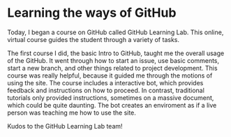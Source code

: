 # Learning the ways of GitHub

Today, I began a course on GitHub called GitHub Learning Lab. This online, virtual course guides the student through a variety of tasks.

The first course I did, the basic Intro to GitHub, taught me the overall usage of the GitHub. It went through how to start an issue, use basic comments, start a new branch, and other things related to project development.
This course was really helpful, because it guided me through the motions of using the site. The course includes a interactive bot, which provides feedback and instructions on how to proceed. In contrast, traditional tutorials only provided instructions, sometimes on a massive document, which could be quite daunting. 
The bot creates an enviroment as if a live person was teaching me how to use the site.

Kudos to the GitHub Learning Lab team!

